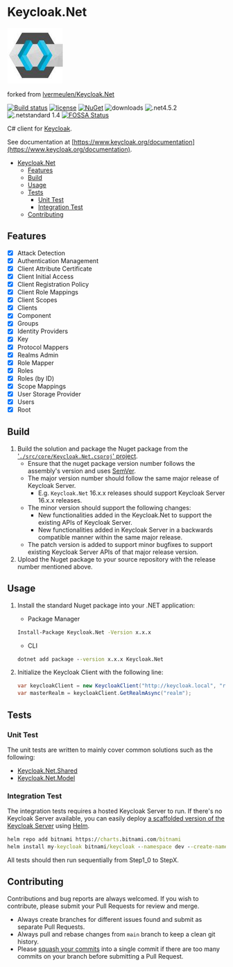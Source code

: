 # Keycloak.Net

![Icon](./logo.jpg)

forked from [lvermeulen/Keycloak.Net](https://github.com/lvermeulen/Keycloak.Net)

[![Build status](https://ci.appveyor.com/api/projects/status/c9npduu2dp9ljlps?svg=true)](https://ci.appveyor.com/project/lvermeulen/keycloak-net)
[![license](https://img.shields.io/github/license/lvermeulen/Keycloak.Net.svg?maxAge=2592000)](https://github.com/lvermeulen/Keycloak.Net/blob/master/LICENSE)
[![NuGet](https://img.shields.io/nuget/v/Keycloak.Net.svg?maxAge=2592000)](https://www.nuget.org/packages/Keycloak.Net/)
![downloads](https://img.shields.io/nuget/dt/Keycloak.Net)
![.net4.5.2](https://img.shields.io/badge/.net-4.5.2-yellowgreen.svg)
![.netstandard 1.4](https://img.shields.io/badge/netstandard-1.4-yellowgreen.svg)
[![FOSSA Status](https://app.fossa.com/api/projects/custom%2B11767%2Fgithub.com%2Flvermeulen%2FKeycloak.Net.svg?type=shield)](https://app.fossa.com/projects/custom%2B11767%2Fgithub.com%2Flvermeulen%2FKeycloak.Net?ref=badge_shield)

C# client for [Keycloak](https://www.keycloak.org/).

See documentation at [https://www.keycloak.org/documentation](https://www.keycloak.org/documentation).

- [Keycloak.Net](#keycloaknet)
  - [Features](#features)
  - [Build](#build)
  - [Usage](#usage)
  - [Tests](#tests)
    - [Unit Test](#unit-test)
    - [Integration Test](#integration-test)
  - [Contributing](#contributing)

## Features

- [X] Attack Detection
- [X] Authentication Management
- [X] Client Attribute Certificate
- [X] Client Initial Access
- [X] Client Registration Policy
- [X] Client Role Mappings
- [X] Client Scopes
- [X] Clients
- [X] Component
- [X] Groups
- [X] Identity Providers
- [X] Key
- [X] Protocol Mappers
- [X] Realms Admin
- [X] Role Mapper
- [X] Roles
- [X] Roles (by ID)
- [X] Scope Mappings
- [X] User Storage Provider
- [X] Users
- [X] Root

## Build

1. Build the solution and package the Nuget package from the ['`./src/core/Keycloak.Net.csproj`' project](./src/core).
   - Ensure that the nuget package version number follows the assembly's version and uses [SemVer](https://semver.org/).
   - The major version number should follow the same major release of Keycloak Server.
     - E.g. `Keycloak.Net` 16.x.x releases should support Keycloak Server 16.x.x releases.
   - The minor version should support the following changes:
     - New functionalities added in the Keycloak.Net to support the existing APIs of Keycloak Server.
     - New functionalities added in Keycloak Server in a backwards compatible manner within the same major release.
   - The patch version is added to support minor bugfixes to support existing Keycloak Server APIs of that major release version.
2. Upload the Nuget package to your source repository with the release number mentioned above.

## Usage

1. Install the standard Nuget package into your .NET application:
   - Package Manager

   ```cmd
   Install-Package Keycloak.Net -Version x.x.x
   ```

   - CLI

   ```cmd
   dotnet add package --version x.x.x Keycloak.Net
   ```

2. Initialize the Keycloak Client with the following line:

   ```csharp
   var keycloakClient = new KeycloakClient("http://keycloak.local", "realm", "admin-cli-client", "user", "password");
   var masterRealm = keycloakClient.GetRealmAsync("realm");
   ```

## Tests

### Unit Test

The unit tests are written to mainly cover common solutions such as the following:

- [Keycloak.Net.Shared](./src/shared)
- [Keycloak.Net.Model](./src/model)

### Integration Test

The integration tests requires a hosted Keycloak Server to run. If there's no Keycloak Server available, you can easily deploy [a scaffolded version of the Keycloak Server](./pipeline/helm/keycloak.yml) using [Helm](https://helm.sh/docs/).

``` cmd
helm repo add bitnami https://charts.bitnami.com/bitnami
helm install my-keycloak bitnami/keycloak --namespace dev --create-namespace -f keycloak.yml --atomic
```

All tests should then run sequentially from Step1_0 to StepX.

## Contributing

Contributions and bug reports are always welcomed. If you wish to contribute, please submit your Pull Requests for review and merge.

- Always create branches for different issues found and submit as separate Pull Requests.
- Always pull and rebase changes from `main` branch to keep a clean git history.
- Please [squash your commits](https://stackoverflow.com/a/50880042) into a single commit if there are too many commits on your branch before submitting a Pull Request.
